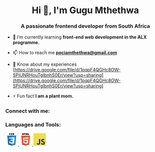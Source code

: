 <h1 align="center">Hi 👋, I'm Gugu Mthethwa</h1>
<h3 align="center">A passionate frontend developer from South Africa</h3>

- 🌱 I’m currently learning **front-end web development in the ALX programme.**

- 📫 How to reach me **pociamthethwa@gmail.com**

- 📄 Know about my experiences [https://drive.google.com/file/d/1pqpF4QGHc8OW-SPiUNRHouTgIbnhS0Er/view?usp=sharing](https://drive.google.com/file/d/1pqpF4QGHc8OW-SPiUNRHouTgIbnhS0Er/view?usp=sharing)

- ⚡ Fun fact **I am a plant mom.**

<h3 align="left">Connect with me:</h3>
<p align="left">
</p>

<h3 align="left">Languages and Tools:</h3>
<p align="left"> <a href="https://www.w3schools.com/css/" target="_blank" rel="noreferrer"> <img src="https://raw.githubusercontent.com/devicons/devicon/master/icons/css3/css3-original-wordmark.svg" alt="css3" width="40" height="40"/> </a> <a href="https://www.w3.org/html/" target="_blank" rel="noreferrer"> <img src="https://raw.githubusercontent.com/devicons/devicon/master/icons/html5/html5-original-wordmark.svg" alt="html5" width="40" height="40"/> </a> <a href="https://developer.mozilla.org/en-US/docs/Web/JavaScript" target="_blank" rel="noreferrer"> <img src="https://raw.githubusercontent.com/devicons/devicon/master/icons/javascript/javascript-original.svg" alt="javascript" width="40" height="40"/> </a> </p>

